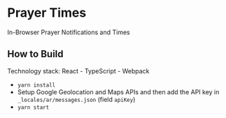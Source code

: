 # Prayer Times

In-Browser Prayer Notifications and Times

## How to Build

Technology stack: React - TypeScript - Webpack

- `yarn install`
- Setup Google Geolocation and Maps APIs and then add the API key in `_locales/ar/messages.json` (field `apiKey`)
- `yarn start`
